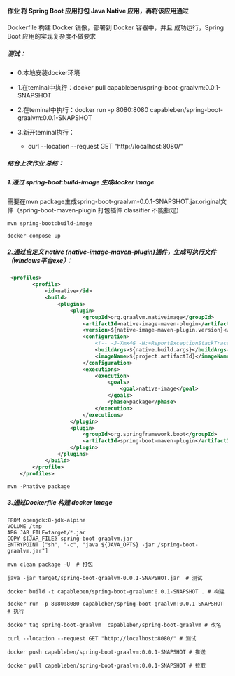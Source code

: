 #### 作业 将 Spring Boot 应用打包 Java Native 应用，再将该应用通过
Dockerfile 构建 Docker 镜像，部署到 Docker 容器中，并且
成功运行，Spring Boot 应用的实现复杂度不做要求

##### 测试：

- 0.本地安装docker环境

- 1.在teminal中执行：docker pull capableben/spring-boot-graalvm:0.0.1-SNAPSHOT

- 2.在teminal中执行：docker run -p 8080:8080 capableben/spring-boot-graalvm:0.0.1-SNAPSHOT

- 3.新开teminal执行：

  - curl --location --request GET "http://localhost:8080/"
  



##### 结合上次作业 总结：



##### 1.通过 spring-boot:build-image 生成docker image

需要在mvn package生成spring-boot-graalvm-0.0.1-SNAPSHOT.jar.original文件（spring-boot-maven-plugin 打包插件 classifier 不能指定）

```shell
mvn spring-boot:build-image

docker-compose up
```



##### 2.通过自定义 native (native-image-maven-plugin)插件，生成可执行文件（windows平台exe）：

```xml
 <profiles>
        <profile>
            <id>native</id>
            <build>
                <plugins>
                    <plugin>
                        <groupId>org.graalvm.nativeimage</groupId>
                        <artifactId>native-image-maven-plugin</artifactId>
                        <version>${native-image-maven-plugin.version}</version>
                        <configuration>
                            <!-- -J-Xmx4G -H:+ReportExceptionStackTraces-->
                            <buildArgs>${native.build.args}</buildArgs>
                            <imageName>${project.artifactId}</imageName>
                        </configuration>
                        <executions>
                            <execution>
                                <goals>
                                    <goal>native-image</goal>
                                </goals>
                                <phase>package</phase>
                            </execution>
                        </executions>
                    </plugin>
                    <plugin>
                        <groupId>org.springframework.boot</groupId>
                        <artifactId>spring-boot-maven-plugin</artifactId>
                    </plugin>
                </plugins>
            </build>
        </profile>
    </profiles>
```

  ```shell
  mvn -Pnative package
  ```



##### 3.通过Dockerfile 构建 docker image

```shell
FROM openjdk:8-jdk-alpine
VOLUME /tmp
ARG JAR_FILE=target/*.jar
COPY ${JAR_FILE} spring-boot-graalvm.jar
ENTRYPOINT ["sh", "-c", "java ${JAVA_OPTS} -jar /spring-boot-graalvm.jar"]
```

```shell
mvn clean package -U  # 打包

java -jar target/spring-boot-graalvm-0.0.1-SNAPSHOT.jar  # 测试

docker build -t capableben/spring-boot-graalvm:0.0.1-SNAPSHOT . # 构建

docker run -p 8080:8080 capableben/spring-boot-graalvm:0.0.1-SNAPSHOT # 执行

docker tag spring-boot-graalvm  capableben/spring-boot-graalvm # 改名

curl --location --request GET "http://localhost:8080/" # 测试

docker push capableben/spring-boot-graalvm:0.0.1-SNAPSHOT # 推送

docker pull capableben/spring-boot-graalvm:0.0.1-SNAPSHOT # 拉取
```

